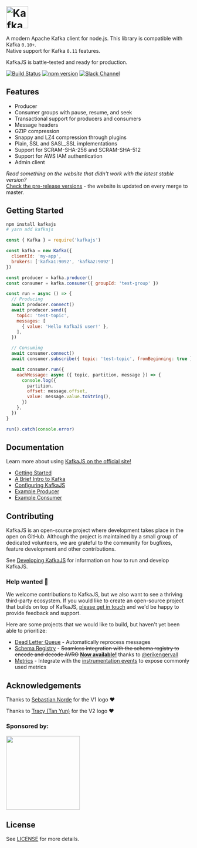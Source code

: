 # <a href='https://kafka.js.org'><img src='https://raw.githubusercontent.com/tulios/kafkajs/master/logoV2.png' height='60' alt='KafkaJS' aria-label='kafka.js.org' /></a>

A modern Apache Kafka client for node.js. This library is compatible with Kafka `0.10+`.  
Native support for Kafka `0.11` features.

KafkaJS is battle-tested and ready for production.

[![Build Status](https://dev.azure.com/tulios/kafkajs/_apis/build/status/tulios.kafkajs?branchName=master)](https://dev.azure.com/tulios/kafkajs/_build/latest?definitionId=2&branchName=master)
[![npm version](https://badge.fury.io/js/kafkajs.svg)](https://badge.fury.io/js/kafkajs)
[![Slack Channel](https://kafkajs-slackin.herokuapp.com/badge.svg)](https://kafkajs-slackin.herokuapp.com/)

## Features

- Producer
- Consumer groups with pause, resume, and seek
- Transactional support for producers and consumers
- Message headers
- GZIP compression
- Snappy and LZ4 compression through plugins
- Plain, SSL and SASL_SSL implementations
- Support for SCRAM-SHA-256 and SCRAM-SHA-512
- Support for AWS IAM authentication
- Admin client

_Read something on the website that didn't work with the latest stable version?_  
[Check the pre-release versions](https://kafka.js.org/docs/pre-releases) - the website is updated on every merge to master.

## <a name="getting-started"></a> Getting Started

```sh
npm install kafkajs
# yarn add kafkajs
```

```javascript
const { Kafka } = require('kafkajs')

const kafka = new Kafka({
  clientId: 'my-app',
  brokers: ['kafka1:9092', 'kafka2:9092']
})

const producer = kafka.producer()
const consumer = kafka.consumer({ groupId: 'test-group' })

const run = async () => {
  // Producing
  await producer.connect()
  await producer.send({
    topic: 'test-topic',
    messages: [
      { value: 'Hello KafkaJS user!' },
    ],
  })

  // Consuming
  await consumer.connect()
  await consumer.subscribe({ topic: 'test-topic', fromBeginning: true })

  await consumer.run({
    eachMessage: async ({ topic, partition, message }) => {
      console.log({
        partition,
        offset: message.offset,
        value: message.value.toString(),
      })
    },
  })
}

run().catch(console.error)
```

## Documentation

Learn more about using [KafkaJS on the official site!](https://kafka.js.org)

- [Getting Started](https://kafka.js.org/docs/getting-started)
- [A Brief Intro to Kafka](https://kafka.js.org/docs/introduction)
- [Configuring KafkaJS](https://kafka.js.org/docs/configuration)
- [Example Producer](https://kafka.js.org/docs/producer-example)
- [Example Consumer](https://kafka.js.org/docs/consumer-example)

## <a name="contributing"></a> Contributing

KafkaJS is an open-source project where development takes place in the open on GitHub. Although the project is maintained by a small group of dedicated volunteers, we are grateful to the community for bugfixes, feature development and other contributions.

See [Developing KafkaJS](https://kafka.js.org/docs/contribution-guide) for information on how to run and develop KafkaJS.

### <a name="help-wanted"></a> Help wanted 🤝

We welcome contributions to KafkaJS, but we also want to see a thriving third-party ecosystem. If you would like to create an open-source project that builds on top of KafkaJS, [please get in touch](https://kafkajs-slackin.herokuapp.com/) and we'd be happy to provide feedback and support.

Here are some projects that we would like to build, but haven't yet been able to prioritize:

* [Dead Letter Queue](https://eng.uber.com/reliable-reprocessing/) - Automatically reprocess messages
* [Schema Registry](https://www.confluent.io/confluent-schema-registry/) - ~~Seamless integration with the schema registry to encode and decode AVRO~~ **[Now available!](https://www.npmjs.com/package/@kafkajs/confluent-schema-registry)** thanks to [@erikengervall](https://github.com/erikengervall)
* [Metrics](https://prometheus.io/) - Integrate with the [instrumentation events](https://kafka.js.org/docs/instrumentation-events) to expose commonly used metrics

## Acknowledgements

Thanks to [Sebastian Norde](https://github.com/sebastiannorde) for the V1 logo ❤️

Thanks to [Tracy (Tan Yun)](https://medium.com/@tanyuntracy) for the V2 logo ❤️

### Sponsored by:

<a href="https://www.digitalocean.com/?refcode=9ee868b06152&utm_campaign=Referral_Invite&utm_medium=opensource&utm_source=kafkajs">
  <img src="https://opensource.nyc3.cdn.digitaloceanspaces.com/attribution/assets/SVG/DO_Logo_horizontal_blue.svg" width="201px">
</a>

## License

See [LICENSE](https://github.com/tulios/kafkajs/blob/master/LICENSE) for more details.
